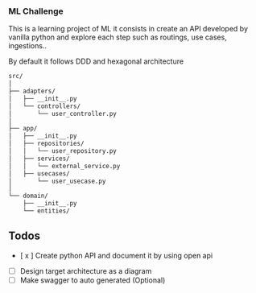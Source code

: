 ### ML Challenge

This is a learning project of ML it consists in create an API developed by vanilla python and explore each step such as routings, use cases, ingestions..

By default it follows DDD and hexagonal architecture

```md
src/
│
├── adapters/
│   ├── __init__.py
│   └── controllers/
│       └── user_controller.py
│
├── app/
│   ├── __init__.py
│   ├── repositories/
│   │   └── user_repository.py
│   ├── services/
│   │   └── external_service.py
│   ├── usecases/
│       └── user_usecase.py
│
└── domain/
    ├── __init__.py
    └── entities/
```

## Todos

- [ x ] Create python API and document it by using open api
- [ ] Design target architecture as a diagram
- [ ] Make swagger to auto generated (Optional)
